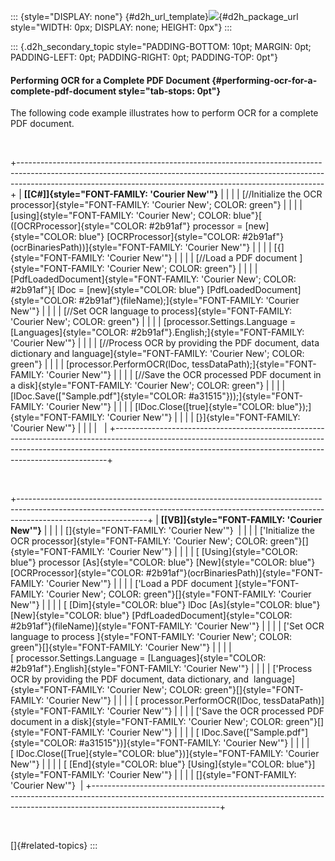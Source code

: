 ::: {style="DISPLAY: none"}
[](ms-xhelp:///?Id=d2h_url_template){#d2h_url_template}![](!package_url!){#d2h_package_url style="WIDTH: 0px; DISPLAY: none; HEIGHT: 0px"}
:::

::: {.d2h_secondary_topic style="PADDING-BOTTOM: 10pt; MARGIN: 0pt; PADDING-LEFT: 0pt; PADDING-RIGHT: 0pt; PADDING-TOP: 0pt"}
#### Performing OCR for a Complete PDF Document {#performing-ocr-for-a-complete-pdf-document style="tab-stops: 0pt"}

The following code example illustrates how to perform OCR for a complete PDF document.

 

+----------------------------------------------------------------------------------------------------------------------------------------------------------------------------------------------------------------------------------------+
| **[\[C#\]]{style="FONT-FAMILY: 'Courier New'"}**                                                                                                                                                                                       |
|                                                                                                                                                                                                                                        |
| [//Initialize the OCR processor]{style="FONT-FAMILY: 'Courier New'; COLOR: green"}                                                                                                                                                     |
|                                                                                                                                                                                                                                        |
| [using]{style="FONT-FAMILY: 'Courier New'; COLOR: blue"}[ ([OCRProcessor]{style="COLOR: #2b91af"} processor = [new]{style="COLOR: blue"} [OCRProcessor]{style="COLOR: #2b91af"}(ocrBinariesPath))]{style="FONT-FAMILY: 'Courier New'"} |
|                                                                                                                                                                                                                                        |
| [{]{style="FONT-FAMILY: 'Courier New'"}                                                                                                                                                                                                |
|                                                                                                                                                                                                                                        |
| [//Load a PDF document ]{style="FONT-FAMILY: 'Courier New'; COLOR: green"}                                                                                                                                                             |
|                                                                                                                                                                                                                                        |
| [PdfLoadedDocument]{style="FONT-FAMILY: 'Courier New'; COLOR: #2b91af"}[ lDoc = [new]{style="COLOR: blue"} [PdfLoadedDocument]{style="COLOR: #2b91af"}(fileName);]{style="FONT-FAMILY: 'Courier New'"}                                 |
|                                                                                                                                                                                                                                        |
| [//Set OCR language to process]{style="FONT-FAMILY: 'Courier New'; COLOR: green"}                                                                                                                                                      |
|                                                                                                                                                                                                                                        |
| [processor.Settings.Language = [Languages]{style="COLOR: #2b91af"}.English;]{style="FONT-FAMILY: 'Courier New'"}                                                                                                                       |
|                                                                                                                                                                                                                                        |
| [//Process OCR by providing the PDF document, data dictionary and language]{style="FONT-FAMILY: 'Courier New'; COLOR: green"}                                                                                                          |
|                                                                                                                                                                                                                                        |
| [processor.PerformOCR(lDoc, tessDataPath);]{style="FONT-FAMILY: 'Courier New'"}                                                                                                                                                        |
|                                                                                                                                                                                                                                        |
| [//Save the OCR processed PDF document in a disk]{style="FONT-FAMILY: 'Courier New'; COLOR: green"}                                                                                                                                    |
|                                                                                                                                                                                                                                        |
| [lDoc.Save([\"Sample.pdf\"]{style="COLOR: #a31515"}));]{style="FONT-FAMILY: 'Courier New'"}                                                                                                                                            |
|                                                                                                                                                                                                                                        |
| [lDoc.Close([true]{style="COLOR: blue"});]{style="FONT-FAMILY: 'Courier New'"}                                                                                                                                                         |
|                                                                                                                                                                                                                                        |
| [}]{style="FONT-FAMILY: 'Courier New'"}                                                                                                                                                                                                |
|                                                                                                                                                                                                                                        |
|                                                                                                                                                                                                                                        |
+----------------------------------------------------------------------------------------------------------------------------------------------------------------------------------------------------------------------------------------+

 

+--------------------------------------------------------------------------------------------------------------------------------------------------------------------------------------------+
| **[\[VB\]]{style="FONT-FAMILY: 'Courier New'"}**                                                                                                                                           |
|                                                                                                                                                                                            |
| []{style="FONT-FAMILY: 'Courier New'"}                                                                                                                                                     |
|                                                                                                                                                                                            |
| [\'Initialize the OCR processor]{style="FONT-FAMILY: 'Courier New'; COLOR: green"}[]{style="FONT-FAMILY: 'Courier New'"}                                                                   |
|                                                                                                                                                                                            |
| [ [Using]{style="COLOR: blue"} processor [As]{style="COLOR: blue"} [New]{style="COLOR: blue"} [OCRProcessor]{style="COLOR: #2b91af"}(ocrBinariesPath)]{style="FONT-FAMILY: 'Courier New'"} |
|                                                                                                                                                                                            |
| [\'Load a PDF document ]{style="FONT-FAMILY: 'Courier New'; COLOR: green"}[]{style="FONT-FAMILY: 'Courier New'"}                                                                           |
|                                                                                                                                                                                            |
| [ [Dim]{style="COLOR: blue"} lDoc [As]{style="COLOR: blue"} [New]{style="COLOR: blue"} [PdfLoadedDocument]{style="COLOR: #2b91af"}(fileName)]{style="FONT-FAMILY: 'Courier New'"}          |
|                                                                                                                                                                                            |
| [\'Set OCR language to process ]{style="FONT-FAMILY: 'Courier New'; COLOR: green"}[]{style="FONT-FAMILY: 'Courier New'"}                                                                   |
|                                                                                                                                                                                            |
| [ processor.Settings.Language = [Languages]{style="COLOR: #2b91af"}.English]{style="FONT-FAMILY: 'Courier New'"}                                                                           |
|                                                                                                                                                                                            |
| [\'Process OCR by providing the PDF document, data dictionary, and  language]{style="FONT-FAMILY: 'Courier New'; COLOR: green"}[]{style="FONT-FAMILY: 'Courier New'"}                      |
|                                                                                                                                                                                            |
| [ processor.PerformOCR(lDoc, tessDataPath)]{style="FONT-FAMILY: 'Courier New'"}                                                                                                            |
|                                                                                                                                                                                            |
| [\'Save the OCR processed PDF document in a disk]{style="FONT-FAMILY: 'Courier New'; COLOR: green"}[]{style="FONT-FAMILY: 'Courier New'"}                                                  |
|                                                                                                                                                                                            |
| [ lDoc.Save([\"Sample.pdf\"]{style="COLOR: #a31515"})]{style="FONT-FAMILY: 'Courier New'"}                                                                                                 |
|                                                                                                                                                                                            |
| [ lDoc.Close([True]{style="COLOR: blue"})]{style="FONT-FAMILY: 'Courier New'"}                                                                                                             |
|                                                                                                                                                                                            |
| [ [End]{style="COLOR: blue"} [Using]{style="COLOR: blue"}]{style="FONT-FAMILY: 'Courier New'"}                                                                                             |
|                                                                                                                                                                                            |
| []{style="FONT-FAMILY: 'Courier New'"}                                                                                                                                                     |
+--------------------------------------------------------------------------------------------------------------------------------------------------------------------------------------------+

 

[]{#related-topics}
:::
